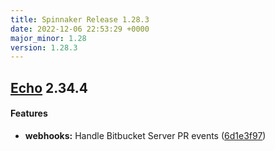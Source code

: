 ```yaml
---
title: Spinnaker Release 1.28.3
date: 2022-12-06 22:53:29 +0000
major_minor: 1.28
version: 1.28.3
---
```


## [Echo](#echo) 2.34.4

#### Features

* **webhooks:**   Handle Bitbucket Server PR events ([6d1e3f97](https://github.com/spinnaker/echo/commit/6d1e3f978764d2b1ba86963e506148353333e50b))
